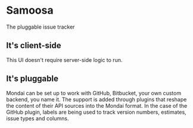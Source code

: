 # Samoosa
The pluggable issue tracker

## It's client-side
This UI doesn't require server-side logic to run.

## It's pluggable
Mondai can be set up to work with GitHub, Bitbucket, your own custom backend, you name it. The support is added through plugins that reshape the content of their API sources into the Mondai format. In the case of the GitHub plugin, labels are being used to track version numbers, estimates, issue types and columns.
